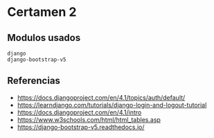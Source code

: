 # Certamen 2

## Modulos usados
```
django
django-bootstrap-v5
```
## Referencias

- <https://docs.djangoproject.com/en/4.1/topics/auth/default/>
- <https://learndjango.com/tutorials/django-login-and-logout-tutorial>
- <https://docs.djangoproject.com/en/4.1/intro>
- <https://www.w3schools.com/html/html_tables.asp>
- <https://django-bootstrap-v5.readthedocs.io/>
